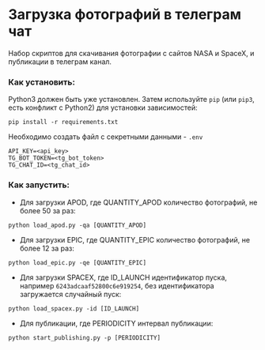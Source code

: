 # Загрузка фотографий в телеграм чат
Набор скриптов для скачивания фотографии с сайтов NASA и SpaceX, и публикации в телеграм канал.

### Как установить:
Python3 должен быть уже установлен. 
Затем используйте `pip` (или `pip3`, есть конфликт с Python2) для установки зависимостей:
```
pip install -r requirements.txt
```
Необходимо создать файл с секретными данными - `.env`
```
API_KEY=<api_key>
TG_BOT_TOKEN=<tg_bot_token>
TG_CHAT_ID=<tg_chat_id>
```

### Как запустить:
- Для загрузки APOD, где QUANTITY_APOD количество фотографий, не более 50 за раз:
```
python load_apod.py -qa [QUANTITY_APOD]
```
- Для загрузки EPIC, где QUANTITY_EPIC количество фотографий, не более 12 за раз:
```
python load_epic.py -qe [QUANTITY_EPIC]
```
- Для загрузки SPACEX, где ID_LAUNCH идентификатор пуска, например `6243adcaaf52800c6e919254`, без идентификатора загружается случайный пуск:
```
python load_spacex.py -id [ID_LAUNCH]
```
- Для публикации, где PERIODICITY интервал публикации:
```
python start_publishing.py -p [PERIODICITY]
```